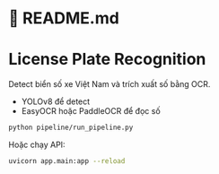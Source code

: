 # 📄 README.md

# License Plate Recognition

Detect biển số xe Việt Nam và trích xuất số bằng OCR.

-   YOLOv8 để detect
-   EasyOCR hoặc PaddleOCR để đọc số

```bash
python pipeline/run_pipeline.py
```

Hoặc chạy API:

```bash
uvicorn app.main:app --reload
```
